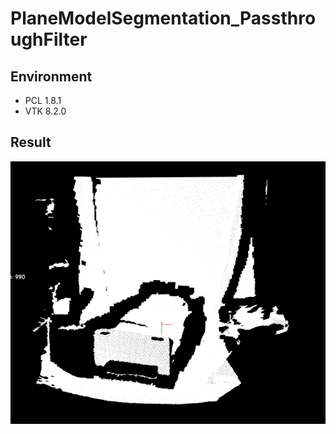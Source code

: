 # PlaneModelSegmentation_PassthroughFilter
## Environment
* PCL 1.8.1
* VTK 8.2.0
## Result
<img align="center" src="https://github.com/HoungHoung/PlaneModelSegmentation_PassthroughFilter/raw/master/2.png">
